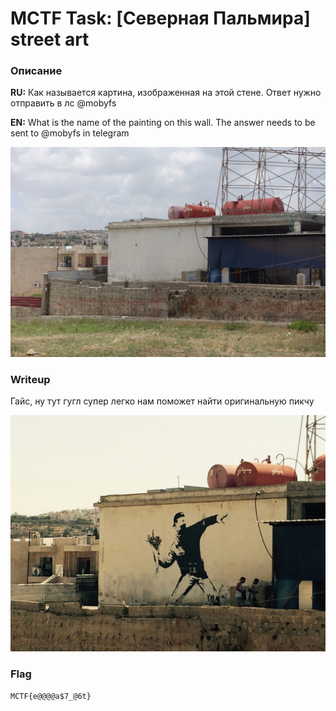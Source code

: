 # MCTF Task: [Северная Пальмира] street art 

### Описание

**RU:**
Как называется картина, изображенная на этой стене.
Ответ нужно отправить в лс @mobyfs

**EN:**
What is the name of the painting on this wall.
The answer needs to be sent to @mobyfs in telegram

![](./images/2.jpg)

### Writeup

Гайс, ну тут гугл супер легко нам поможет найти оригинальную пикчу

![](./images/1.jpg)

### Flag
```
MCTF{e@@@@a$7_@6t}
```